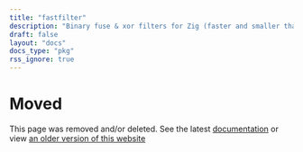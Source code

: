 ```yaml
---
title: "fastfilter"
description: "Binary fuse & xor filters for Zig (faster and smaller than bloom filters)"
draft: false
layout: "docs"
docs_type: "pkg"
rss_ignore: true
---
```


# Moved

This page was removed and/or deleted. See the latest [documentation](/docs) or view [an older version of this website](/v0.4)
